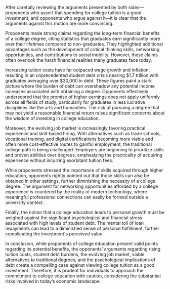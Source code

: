 After carefully reviewing the arguments presented by both sides—proponents who assert that spending for college tuition is a good investment, and opponents who argue against it—it is clear that the arguments against this motion are more convincing.

Proponents made strong claims regarding the long-term financial benefits of a college degree, citing statistics that graduates earn significantly more over their lifetimes compared to non-graduates. They highlighted additional advantages such as the development of critical thinking skills, networking opportunities, and contributions to social mobility. However, these claims often overlook the harsh financial realities many graduates face today.

Increasing tuition costs have far outpaced wage growth and inflation, resulting in an unprecedented student debt crisis nearing $1.7 trillion with graduates averaging over $30,000 in debt. These figures paint a stark picture where the burden of debt can overshadow any potential income increases associated with obtaining a degree. Opponents effectively underscored that the promise of higher earnings does not apply uniformly across all fields of study, particularly for graduates in less lucrative disciplines like the arts and humanities. The risk of pursuing a degree that may not yield a reasonable financial return raises significant concerns about the wisdom of investing in college education.

Moreover, the evolving job market is increasingly favoring practical experience and skill-based hiring. With alternatives such as trade schools, vocational training, and digital certifications becoming more viable and often more cost-effective routes to gainful employment, the traditional college path is being challenged. Employers are beginning to prioritize skills and proven abilities over degrees, emphasizing the practicality of acquiring experience without incurring exorbitant tuition fees.

While proponents stressed the importance of skills acquired through higher education, opponents rightly pointed out that those skills can also be obtained in other settings, further diminishing the necessity of a college degree. The argument for networking opportunities afforded by a college experience is countered by the reality of modern technology, where meaningful professional connections can easily be formed outside a university context.

Finally, the notion that a college education leads to personal growth must be weighed against the significant psychological and financial stress associated with high levels of student debt. The mental toll of loan repayments can lead to a diminished sense of personal fulfillment, further complicating the investment's perceived value.

In conclusion, while proponents of college education present valid points regarding its potential benefits, the opponents’ arguments regarding rising tuition costs, student debt burdens, the evolving job market, viable alternatives to traditional degrees, and the psychological implications of debt create a compelling case against viewing college tuition as a good investment. Therefore, it is prudent for individuals to approach the commitment to college education with caution, considering the substantial risks involved in today’s economic landscape.